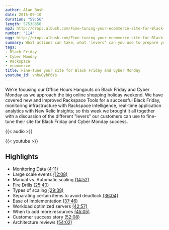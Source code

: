 ```yaml
---
author: Alan Bush
date: 2015-09-10
duration: "59:56"
length: 57538350
mp3: http://drops.albush.com/Fine-tuning-your-ecommerce-site-for-Black-Friday-success.mp3
number: "114"
ogg: http://drops.albush.com/Fine-tuning-your-ecommerce-site-for-Black-Friday-success.ogg
summary: What actions can take, what 'levers' can you use to prepare your ecommerce site for Black Friday and Cyber Monday success? We'll discuss that and more on this week's podcast.
tags:
- Black Friday
- Cyber Monday
- Rackspace
- ecommerce
title: Fine-Tune your site for Black Friday and Cyber Monday
youtube_id: vnhwOybP6Ys
---
```


We're focusing our Office Hours Hangouts on Black Friday and Cyber Monday as we approach the big online shopping holiday weekend. We have covered new and improved Rackspace Tools for a successful Black Friday, monitoring infrastructure with Rackspace Intelligence, real-time application analytics with New Relic Insights; so this week we brought it all together with a discussion of the different "levers" our customers can use to fine-tune their site for Black Friday and Cyber Monday success.

<!--more-->
{{< audio >}}

{{< youtube >}}

## Highlights

* Monitoring Data [(4:11)](https://youtu.be/vnhwOybP6Ys?t=4m11s)
* Large scale events [(12:08)](https://youtu.be/vnhwOybP6Ys?t=12m08s)
* Manual vs. Automatic scaling [(14:52)](https://youtu.be/vnhwOybP6Ys?t=14m52s)
* Fire Drills [(25:40)](https://youtu.be/vnhwOybP6Ys?t=25m40s)
* Types of scaling [(29:38)](https://youtu.be/vnhwOybP6Ys?t=29m38s)
* Separating certain items to avoid deadlock [(36:04)](https://youtu.be/vnhwOybP6Ys?t=36m04s)
* Ease of implementation [(37:46)](https://youtu.be/vnhwOybP6Ys?t=37m46s)
* Workload optimized servers [(42:57)](https://youtu.be/vnhwOybP6Ys?t=42m57s)
* When to add more resources [(45:05)](https://youtu.be/vnhwOybP6Ys?t=45m05s)
* Customer success story [(52:08)](https://youtu.be/vnhwOybP6Ys?t=52m08s)
* Architecture reviews [(54:02)](https://youtu.be/vnhwOybP6Ys?t=54m02s)
